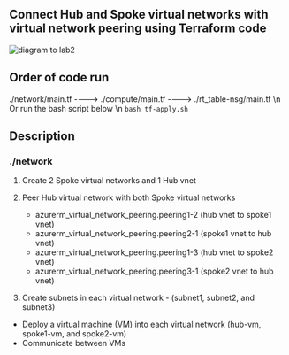 ## Connect Hub and Spoke virtual networks with virtual network peering using Terraform code

![diagram to lab2](https://learn.microsoft.com/en-us/azure/virtual-network/media/tutorial-connect-virtual-networks-portal/resources-diagram.png#lightbox)
## Order of code run
./network/main.tf    ---->    ./compute/main.tf    ---->    ./rt_table-nsg/main.tf \n
Or run the bash script below \n
``` bash tf-apply.sh ```

## Description

### ./network
1. Create 2 Spoke virtual networks and 1 Hub vnet
  
2. Peer Hub virtual network with both Spoke virtual networks
   - azurerm_virtual_network_peering.peering1-2 (hub vnet to spoke1 vnet) 
   - azurerm_virtual_network_peering.peering2-1 (spoke1 vnet to hub vnet)
   - azurerm_virtual_network_peering.peering1-3 (hub vnet to spoke2 vnet) 
   - azurerm_virtual_network_peering.peering3-1 (spoke2 vnet to hub vnet)

3. Create subnets in each virtual network - (subnet1, subnet2, and subnet3) 
 




- Deploy a virtual machine (VM) into each virtual network (hub-vm, spoke1-vm, and spoke2-vm)
- Communicate between VMs

